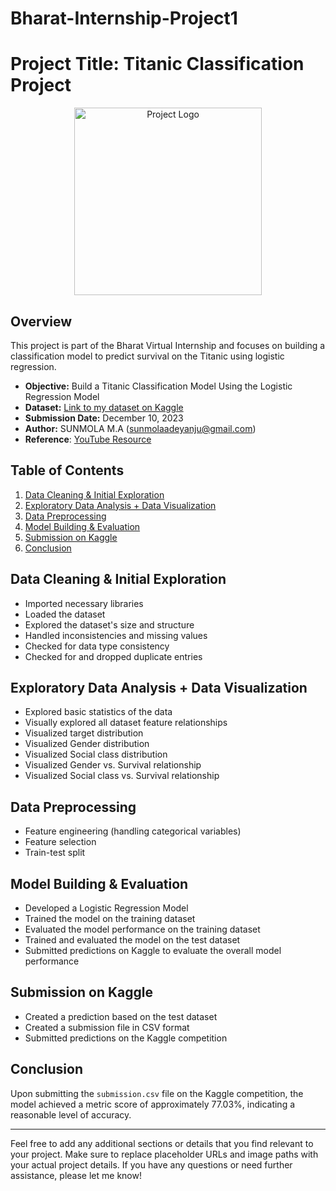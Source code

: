 # Bharat-Internship-Project1
# Project Title: Titanic Classification Project

<div align="center">
  <img src="https://www.bing.com/images/blob?bcid=qCXYq0WANWkGZw" alt="Project Logo" width="300">
</div>

## Overview

This project is part of the Bharat Virtual Internship and focuses on building a classification model to predict survival on the Titanic using logistic regression.

- **Objective:** Build a Titanic Classification Model Using the Logistic Regression Model
- **Dataset:** [Link to my dataset on Kaggle](https://www.kaggle.com/competitions/titanic/data)
- **Submission Date:** December 10, 2023
- **Author:** SUNMOLA M.A (sunmolaadeyanju@gmail.com)
- **Reference**: [YouTube Resource](https://www.youtube.com/watch?v=YYEJ_GUguHw&pp=ygUoaG93IHRvIGJ1aWxkIGEgbG9naXN0aWMgcmVncmVzc2lvbiBtb2RlbA%3D%3D)

## Table of Contents

1. [Data Cleaning & Initial Exploration](#data-cleaning--initial-exploration)
2. [Exploratory Data Analysis + Data Visualization](#exploratory-data-analysis--data-visualization)
3. [Data Preprocessing](#data-preprocessing)
4. [Model Building & Evaluation](#model-building--evaluation)
5. [Submission on Kaggle](#submission-on-kaggle)
6. [Conclusion](#conclusion)

## Data Cleaning & Initial Exploration

- Imported necessary libraries
- Loaded the dataset
- Explored the dataset's size and structure
- Handled inconsistencies and missing values
- Checked for data type consistency
- Checked for and dropped duplicate entries

## Exploratory Data Analysis + Data Visualization

- Explored basic statistics of the data
- Visually explored all dataset feature relationships
- Visualized target distribution
- Visualized Gender distribution
- Visualized Social class distribution
- Visualized Gender vs. Survival relationship
- Visualized Social class vs. Survival relationship

## Data Preprocessing

- Feature engineering (handling categorical variables)
- Feature selection
- Train-test split

## Model Building & Evaluation

- Developed a Logistic Regression Model
- Trained the model on the training dataset
- Evaluated the model performance on the training dataset
- Trained and evaluated the model on the test dataset
- Submitted predictions on Kaggle to evaluate the overall model performance

## Submission on Kaggle

- Created a prediction based on the test dataset
- Created a submission file in CSV format
- Submitted predictions on the Kaggle competition

## Conclusion

Upon submitting the `submission.csv` file on the Kaggle competition, the model achieved a metric score of approximately 77.03%, indicating a reasonable level of accuracy.

---

Feel free to add any additional sections or details that you find relevant to your project. Make sure to replace placeholder URLs and image paths with your actual project details. If you have any questions or need further assistance, please let me know!


